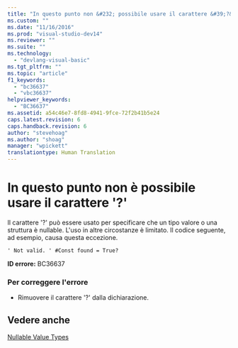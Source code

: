 ```yaml
---
title: "In questo punto non &#232; possibile usare il carattere &#39;?&#39; | Microsoft Docs"
ms.custom: ""
ms.date: "11/16/2016"
ms.prod: "visual-studio-dev14"
ms.reviewer: ""
ms.suite: ""
ms.technology: 
  - "devlang-visual-basic"
ms.tgt_pltfrm: ""
ms.topic: "article"
f1_keywords: 
  - "bc36637"
  - "vbc36637"
helpviewer_keywords: 
  - "BC36637"
ms.assetid: a54c46e7-8fd8-4941-9fce-72f2b41b5e24
caps.latest.revision: 6
caps.handback.revision: 6
author: "stevehoag"
ms.author: "shoag"
manager: "wpickett"
translationtype: Human Translation
---
```

# In questo punto non &#232; possibile usare il carattere &#39;?&#39;
Il carattere '?' può essere usato per specificare che un tipo valore o una struttura è nullable. L'uso in altre circostanze è limitato. Il codice seguente, ad esempio, causa questa eccezione.  
  
```  
' Not valid. ' #Const found = True?  
```  
  
 **ID errore:** BC36637  
  
### Per correggere l'errore  
  
-   Rimuovere il carattere '?' dalla dichiarazione.  
  
## Vedere anche  
 [Nullable Value Types](../../visual-basic/programming-guide/language-features/data-types/nullable-value-types.md)